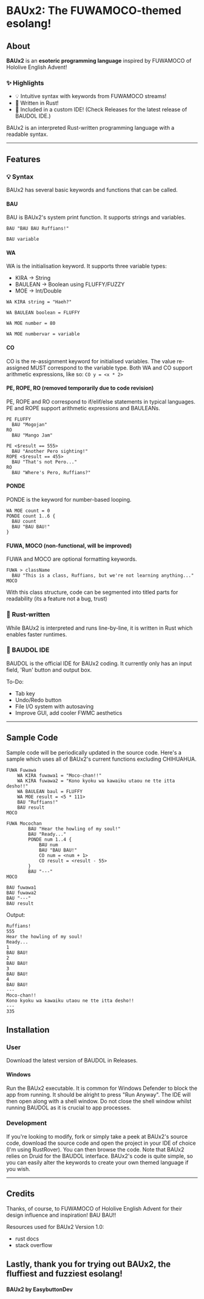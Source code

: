 # BAUx2: The FUWAMOCO-themed esolang!

## About

**BAUx2** is an **esoteric programming language** inspired by FUWAMOCO of Hololive English Advent!

### ✨ Highlights

- 💡 Intuitive syntax with keywords from FUWAMOCO streams!
- 💠 Written in Rust!
- 🤖 Included in a custom IDE! (Check Releases for the latest release of BAUDOL IDE.)

BAUx2 is an interpreted Rust-written programming language with a readable syntax.

---
## Features

### 💡 Syntax
BAUx2 has several basic keywords and functions that can be called.

#### BAU
BAU is BAUx2's system print function. It supports strings and variables.

```BAU "BAU BAU Ruffians!"```

```BAU variable```
#### WA
WA is the initialisation keyword. It supports three variable types:
- KIRA -> String
- BAULEAN -> Boolean using FLUFFY/FUZZY
- MOE -> Int/Double

```WA KIRA string = "Haeh?"```

```WA BAULEAN boolean = FLUFFY```

```WA MOE number = 80```

```WA MOE numbervar = variable```

#### CO
CO is the re-assignment keyword for initialised variables. The value re-assigned MUST correspond to the variable type.
Both WA and CO support arithmetic expressions, like so:
```CO y = <x * 2>```
#### PE, ROPE, RO (removed temporarily due to code revision)
PE, ROPE and RO correspond to if/elif/else statements in typical languages. PE and ROPE support arithmetic expressions and BAULEANs.
```
PE FLUFFY
  BAU "Mogojan"
RO
  BAU "Mango Jam"
```

```
PE <$result == 555>
  BAU "Another Pero sighting!"
ROPE <$result == 455>
  BAU "That's not Pero..."
RO
  BAU "Where's Pero, Ruffians?"
```
#### PONDE
PONDE is the keyword for number-based looping.
```
WA MOE count = 0
PONDE count 1..6 {
  BAU count
  BAU "BAU BAU!"
}
```
#### FUWA, MOCO (non-functional, will be improved)
FUWA and MOCO are optional formatting keywords. 
```
FUWA > className
  BAU "This is a class, Ruffians, but we're not learning anything..."
MOCO
```
With this class structure, code can be segmented into titled parts for readability (its a feature not a bug, trust)

### 💠 Rust-written
While BAUx2 is interpreted and runs line-by-line, it is written in Rust which enables faster runtimes.

### 🤖 BAUDOL IDE
BAUDOL is the official IDE for BAUx2 coding. It currently only has an input field, 'Run' button and output box.

To-Do:
- Tab key
- Undo/Redo button
- File I/O system with autosaving
- Improve GUI, add cooler FWMC aesthetics

---

## Sample Code

Sample code will be periodically updated in the source code. Here's a sample which uses all of BAUx2's current functions excluding CHIHUAHUA.

```
FUWA Fuwawa
    WA KIRA fuwawa1 = "Moco-chan!!"
    WA KIRA fuwawa2 = "Kono kyoku wa kawaiku utaou ne tte itta desho!!"
    WA BAULEAN baul = FLUFFY
    WA MOE result = <5 * 111>
    BAU "Ruffians!"
    BAU result
MOCO

FUWA Mocochan
        BAU "Hear the howling of my soul!"
        BAU "Ready..."
        PONDE num 1..4 {
            BAU num
            BAU "BAU BAU!"
            CO num = <num + 1>
            CO result = <result - 55>
        }
        BAU "---"
MOCO

BAU fuwawa1
BAU fuwawa2
BAU "---"
BAU result
```

Output:
```
Ruffians!
555
Hear the howling of my soul!
Ready...
1
BAU BAU!
2
BAU BAU!
3
BAU BAU!
4
BAU BAU!
---
Moco-chan!!
Kono kyoku wa kawaiku utaou ne tte itta desho!!
---
335
```

## Installation

### User
Download the latest version of BAUDOL in Releases.
#### Windows
Run the BAUx2 executable. It is common for Windows Defender to block the app from running. 
It should be alright to press "Run Anyway". The IDE will then open along with a shell window. Do not close the shell window whilst running BAUDOL as it is crucial to app processes.

### Development
If you're looking to modify, fork or simply take a peek at BAUx2's source code, download the source code and open the project in your IDE of choice (I'm using RustRover).
You can then browse the code. Note that BAUx2 relies on Druid for the BAUDOL interface.
BAUx2's code is quite simple, so you can easily alter the keywords to create your own themed language if you wish.

---

## Credits

Thanks, of course, to FUWAMOCO of Hololive English Advent for their design influence and inspiration! BAU BAU!!

Resources used for BAUx2 Version 1.0:

- rust docs
- stack overflow


Lastly, thank you for trying out BAUx2, the fluffiest and fuzziest esolang!
---

#### BAUx2 by EasybuttonDev
